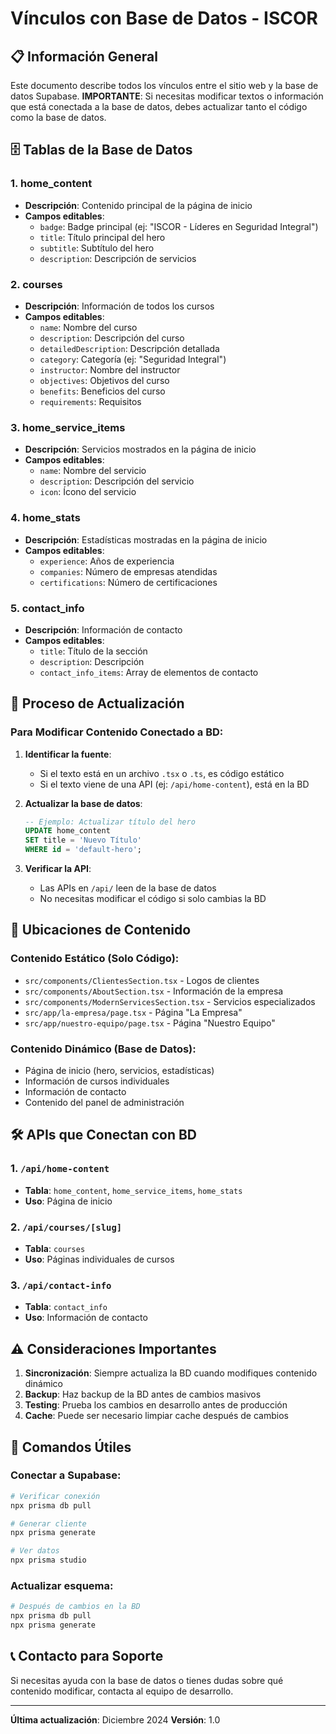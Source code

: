 # Vínculos con Base de Datos - ISCOR

## 📋 Información General

Este documento describe todos los vínculos entre el sitio web y la base de datos Supabase. **IMPORTANTE**: Si necesitas modificar textos o información que está conectada a la base de datos, debes actualizar tanto el código como la base de datos.

## 🗄️ Tablas de la Base de Datos

### 1. **home_content**
- **Descripción**: Contenido principal de la página de inicio
- **Campos editables**:
  - `badge`: Badge principal (ej: "ISCOR - Líderes en Seguridad Integral")
  - `title`: Título principal del hero
  - `subtitle`: Subtítulo del hero
  - `description`: Descripción de servicios

### 2. **courses**
- **Descripción**: Información de todos los cursos
- **Campos editables**:
  - `name`: Nombre del curso
  - `description`: Descripción del curso
  - `detailedDescription`: Descripción detallada
  - `category`: Categoría (ej: "Seguridad Integral")
  - `instructor`: Nombre del instructor
  - `objectives`: Objetivos del curso
  - `benefits`: Beneficios del curso
  - `requirements`: Requisitos

### 3. **home_service_items**
- **Descripción**: Servicios mostrados en la página de inicio
- **Campos editables**:
  - `name`: Nombre del servicio
  - `description`: Descripción del servicio
  - `icon`: Ícono del servicio

### 4. **home_stats**
- **Descripción**: Estadísticas mostradas en la página de inicio
- **Campos editables**:
  - `experience`: Años de experiencia
  - `companies`: Número de empresas atendidas
  - `certifications`: Número de certificaciones

### 5. **contact_info**
- **Descripción**: Información de contacto
- **Campos editables**:
  - `title`: Título de la sección
  - `description`: Descripción
  - `contact_info_items`: Array de elementos de contacto

## 🔄 Proceso de Actualización

### Para Modificar Contenido Conectado a BD:

1. **Identificar la fuente**:
   - Si el texto está en un archivo `.tsx` o `.ts`, es código estático
   - Si el texto viene de una API (ej: `/api/home-content`), está en la BD

2. **Actualizar la base de datos**:
   ```sql
   -- Ejemplo: Actualizar título del hero
   UPDATE home_content 
   SET title = 'Nuevo Título' 
   WHERE id = 'default-hero';
   ```

3. **Verificar la API**:
   - Las APIs en `/api/` leen de la base de datos
   - No necesitas modificar el código si solo cambias la BD

## 📍 Ubicaciones de Contenido

### Contenido Estático (Solo Código):
- `src/components/ClientesSection.tsx` - Logos de clientes
- `src/components/AboutSection.tsx` - Información de la empresa
- `src/components/ModernServicesSection.tsx` - Servicios especializados
- `src/app/la-empresa/page.tsx` - Página "La Empresa"
- `src/app/nuestro-equipo/page.tsx` - Página "Nuestro Equipo"

### Contenido Dinámico (Base de Datos):
- Página de inicio (hero, servicios, estadísticas)
- Información de cursos individuales
- Información de contacto
- Contenido del panel de administración

## 🛠️ APIs que Conectan con BD

### 1. `/api/home-content`
- **Tabla**: `home_content`, `home_service_items`, `home_stats`
- **Uso**: Página de inicio

### 2. `/api/courses/[slug]`
- **Tabla**: `courses`
- **Uso**: Páginas individuales de cursos

### 3. `/api/contact-info`
- **Tabla**: `contact_info`
- **Uso**: Información de contacto

## ⚠️ Consideraciones Importantes

1. **Sincronización**: Siempre actualiza la BD cuando modifiques contenido dinámico
2. **Backup**: Haz backup de la BD antes de cambios masivos
3. **Testing**: Prueba los cambios en desarrollo antes de producción
4. **Cache**: Puede ser necesario limpiar cache después de cambios

## 🔧 Comandos Útiles

### Conectar a Supabase:
```bash
# Verificar conexión
npx prisma db pull

# Generar cliente
npx prisma generate

# Ver datos
npx prisma studio
```

### Actualizar esquema:
```bash
# Después de cambios en la BD
npx prisma db pull
npx prisma generate
```

## 📞 Contacto para Soporte

Si necesitas ayuda con la base de datos o tienes dudas sobre qué contenido modificar, contacta al equipo de desarrollo.

---

**Última actualización**: Diciembre 2024
**Versión**: 1.0

